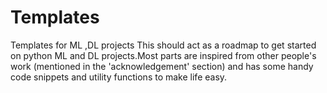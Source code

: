 # Templates
Templates for ML ,DL projects 
This should act as a roadmap to get started on python ML and DL projects.Most parts are inspired from other people's work (mentioned in the 'acknowledgement' section) and has some handy code snippets and utility functions to make life easy.
